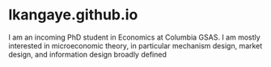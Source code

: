 # lkangaye.github.io
I am an incoming PhD student in Economics at Columbia GSAS. I am mostly interested in microeconomic theory, in particular mechanism design, market design, and information design broadly defined
